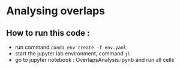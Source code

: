 # Analysing overlaps

## How to run this code : 

 - run command `conda env create -f env.yaml`
 - start the jupyter lab environment, command `jl`
 - go to jupyter notebook : OverlapsAnalysis.ipynb and run all cells
 
